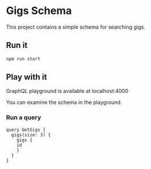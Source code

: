 # Gigs Schema

This project contains a simple schema for searching gigs.

## Run it

```bash
npm run start
```

## Play with it

GraphQL playground is available at localhost:4000

You can examine the schema in the playground.

### Run a query

```gql
query GetGigs {
  gigs(size: 3) {
    gigs {
    id
    }
  }
}
```